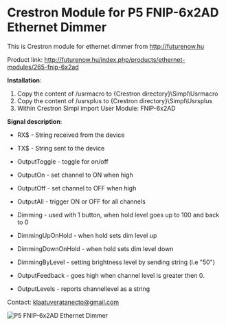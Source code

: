 # Crestron Module for P5 FNIP-6x2AD Ethernet Dimmer

This is Crestron module for ethernet dimmer from http://futurenow.hu

Product link: http://futurenow.hu/index.php/products/ethernet-modules/265-fnip-6x2ad

**Installation**:

1. Copy the content of /usrmacro to {Crestron directory}\Simpl\Usrmacro
2. Copy the content of /usrsplus to {Crestron directory}\Simpl\Usrsplus
3. Within Crestron Simpl import User Module: FNIP-6x2AD

**Signal description**:

- RX$ - String received from the device 
- TX$ - String sent to the device

- OutputToggle        - toggle for on/off
- OutputOn            - set channel to ON when high
- OutputOff           - set channel to OFF when high
- OutputAll           - trigger ON or OFF for all channels
- Dimming             - used with 1 button, when hold level goes up to 100 and back to 0
- DimmingUpOnHold     - when hold sets dim level up   
- DimmingDownOnHold   - when hold sets dim level down   
- DimmingByLevel 	  - setting brightness level by sending string (i.e "50")

- OutputFeedback      - goes high when channel level is greater then 0.
- OutputLevels        - reports channellevel as a string

Contact: klaatuveratanecto@gmail.com

![P5 FNIP-6x2AD Ethernet Dimmer](https://imgur.com/a/aVKPg)
